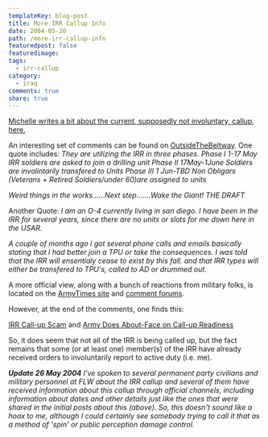 ```yaml
---
templateKey: blog-post
title: More IRR Callup Info
date: 2004-05-20
path: /more-irr-callup-info
featuredpost: false
featuredimage:
tags:
  - irr-callup
category:
  - iraq
comments: true
share: true
---
```


[Michelle writes a bit about the current, supposedly not involuntary, callup, here.](http://armysteve.com/ArmySpouse/archive/2004/05/20/173.aspx)

An interesting set of comments can be found on [OutsideTheBeltway](http://www.outsidethebeltway.com/archives/006133.html). One quote includes: _They are utilizing the IRR in three phases. Phase I 1-17 May IRR soldiers are asked to join a drilling unit Phase II 17May-1June Soldiers are involintarily transfered to Units Phase III 1 Jun-TBD Non Obligars (Veterans + Retired Soldiers/under 60)are assigned to units_

_Weird things in the works......Next step.......Wake the Giant! THE DRAFT_

Another Quote: _I am an O-4 currently living in san diego. I have been in the IRR for several years, since there are no units or slots for me down here in the USAR._

_A couple of months ago I got several phone calls and emails basically stating that I had better join a TPU or take the consequences. I was told that the IRR will ensentialy cease to exist by this fall. and that IRR types will either be transfered to TPU's, called to AD or drummed out._

A more official view, along with a bunch of reactions from military folks, is located on the [ArmyTimes site](http://www.armytimes.com/story.php?f=1-292925-2913503.php) and [comment forums](http://www.militarycity.com/forums/viewtopic.php?t=1-292925-2913503).

However, at the end of the comments, one finds this:

[IRR Call-up Scam](http://www.outsidethebeltway.com/archives/006205.html) and [Army Does About-Face on Call-up Readiness](http://www.oregonlive.com/news/oregonian/index.ssf?/base/front_page/1084967798100830.xml)

So, it does seem that not all of the IRR is being called up, but the fact remains that some (or at least one) member(s) of the IRR have already received orders to involuntarily report to active duty (i.e. me).

_**Update 26 May 2004** I've spoken to several permanent party civilians and military personnel at FLW about the IRR callup and several of them have received information about this callup through official channels, including information about dates and other details just like the ones that were shared in the initial posts about this (above). So, this doesn't sound like a hoax to me, although I could certainly see somebody trying to call it that as a method of 'spin' or public perception damage control._
